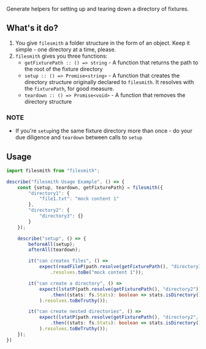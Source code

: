 Generate helpers for setting up and tearing down a directory of fixtures. 

## What's it do?
1. You give `filesmith` a folder structure in the form of an object. Keep it simple - one directory at a time, please.
2. `filesmith` gives you three functions:
    * `getFixturePath :: () => string` - A function that returns the path to the root of the fixture directory
    * `setup :: () => Promise<string>` - A function that creates the directory structure originally declared to `filesmith`. It resolves with the `fixturePath`, for good measure.
    * `teardown :: () => Promise<void>` - A function that removes the directory structure

### NOTE
* If you're `setup`ing the same fixture directory more than once - do your due diligence and `teardown` between calls to `setup`

## Usage
```typescript
import filesmith from "filesmith";

describe("filesmith Usage Example", () => {
    const {setup, teardown, getFixturePath} = filesmith({
        "directory1": {
            "file1.txt": "mock content 1"
        },
        "directory2": {
            "directory3": {}
        }
    });

    describe("setup", () => {
        beforeAll(setup);
        afterAll(teardown);

        it("can creates files", () =>
            expect(readFileP(path.resolve(getFixturePath(), "directory1/file1.txt"), "utf8"))
                .resolves.toBe("mock content 1"));

        it("can create a directory", () =>
            expect(lstatP(path.resolve(getFixturePath(), "directory2"))
                .then((stats: fs.Stats): boolean => stats.isDirectory())
            ).resolves.toBeTruthy());

        it("can create nested directories", () =>
            expect(lstatP(path.resolve(getFixturePath(), "directory2", "directory3"))
                .then((stats: fs.Stats): boolean => stats.isDirectory())
            ).resolves.toBeTruthy());
    });
})
```